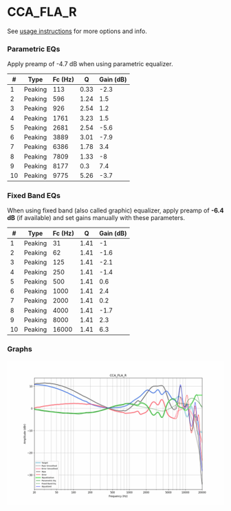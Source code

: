 # CCA_FLA_R
See [usage instructions](https://github.com/jaakkopasanen/AutoEq#usage) for more options and info.

### Parametric EQs
Apply preamp of -4.7 dB when using parametric equalizer.

|   # | Type    |   Fc (Hz) |    Q |   Gain (dB) |
|-----|---------|-----------|------|-------------|
|   1 | Peaking |       113 | 0.33 |        -2.3 |
|   2 | Peaking |       596 | 1.24 |         1.5 |
|   3 | Peaking |       926 | 2.54 |         1.2 |
|   4 | Peaking |      1761 | 3.23 |         1.5 |
|   5 | Peaking |      2681 | 2.54 |        -5.6 |
|   6 | Peaking |      3889 | 3.01 |        -7.9 |
|   7 | Peaking |      6386 | 1.78 |         3.4 |
|   8 | Peaking |      7809 | 1.33 |        -8   |
|   9 | Peaking |      8177 | 0.3  |         7.4 |
|  10 | Peaking |      9775 | 5.26 |        -3.7 |

### Fixed Band EQs
When using fixed band (also called graphic) equalizer, apply preamp of **-6.4 dB** (if available) and set gains manually with these parameters.

|   # | Type    |   Fc (Hz) |    Q |   Gain (dB) |
|-----|---------|-----------|------|-------------|
|   1 | Peaking |        31 | 1.41 |        -1   |
|   2 | Peaking |        62 | 1.41 |        -1.6 |
|   3 | Peaking |       125 | 1.41 |        -2.1 |
|   4 | Peaking |       250 | 1.41 |        -1.4 |
|   5 | Peaking |       500 | 1.41 |         0.6 |
|   6 | Peaking |      1000 | 1.41 |         2.4 |
|   7 | Peaking |      2000 | 1.41 |         0.2 |
|   8 | Peaking |      4000 | 1.41 |        -1.7 |
|   9 | Peaking |      8000 | 1.41 |         2.3 |
|  10 | Peaking |     16000 | 1.41 |         6.3 |

### Graphs
![](./CCA_FLA_R.png)
